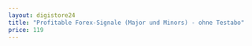 ```yaml
---
layout: digistore24
title: "Profitable Forex-Signale (Major und Minors) - ohne Testabo"
price: 119
---
```

